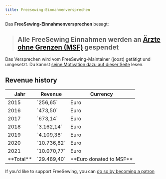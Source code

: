 ```yaml
---
title: Freesewing-Einnahmenversprechen
---
```


Das **FreeSewing-Einnahmenversprechen** besagt:

> ## Alle FreeSewing Einnahmen werden an [Ärzte ohne Grenzen (MSF)](http://www.msf.org/) gespendet

Das Versprechen wird vom FreeSewing-Maintainer (joost) getätigt und umgesetzt. Du kannst [seine Motivation dazu auf dieser Seite](/docs/various/pledge/motivation/) lesen.

## Revenue history

<table class="table table-striped text-base-content">
  <thead>
    <tr>
      <th>Jahr</th>
      <th>Revenue</th>
      <th>Currency</th>
    </tr>
  </thead>
  <tbody>
    <tr>
      <td>2015</td>
      <td>`256,65`</td>
      <td>Euro</td>
    </tr>
    <tr>
      <td>2016</td>
      <td>`473,50`</td>
      <td>Euro</td>
    </tr>
    <tr>
      <td>2017</td>
      <td>`673,14`</td>
      <td>Euro</td>
    </tr>
    <tr>
      <td>2018</td>
      <td>`3.162,14`</td>
      <td>Euro</td>
    </tr>
    <tr>
      <td>2019</td>
      <td>`4.109,38`</td>
      <td>Euro</td>
    </tr>
    <tr>
      <td>2020</td>
      <td>`10.736,82`</td>
      <td>Euro</td>
    </tr>
    <tr>
      <td>2021</td>
      <td>`10.070,77`</td>
      <td>Euro</td>
    </tr>
    <tr>
      <td>**Total**</td>
      <td>`29.489,40`</td>
      <td>**Euro donated to MSF**</td>
    </tr>
  </tbody>
</table>

<Tip>

If you'd like to support FreeSewing, you can [do so by becoming a patron](/patrons/join/)

</Tip>


